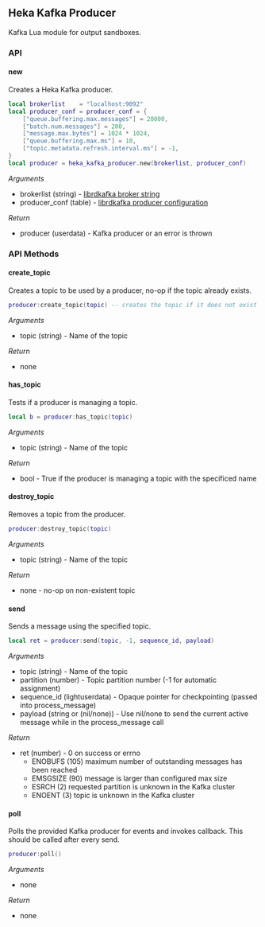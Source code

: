 ## Heka Kafka Producer

Kafka Lua module for output sandboxes.

### API

#### new

Creates a Heka Kafka producer.

```lua
local brokerlist    = "localhost:9092"
local producer_conf = producer_conf = {
    ["queue.buffering.max.messages"] = 20000,
    ["batch.num.messages"] = 200,
    ["message.max.bytes"] = 1024 * 1024,
    ["queue.buffering.max.ms"] = 10,
    ["topic.metadata.refresh.interval.ms"] = -1,
}
local producer = heka_kafka_producer.new(brokerlist, producer_conf)

```

*Arguments*
* brokerlist (string) - [librdkafka broker string](https://github.com/edenhill/librdkafka/blob/master/src/rdkafka.h#L2205)
* producer_conf (table) - [librdkafka producer configuration](https://github.com/edenhill/librdkafka/blob/master/CONFIGURATION.md#global-configuration-properties)

*Return*
* producer (userdata) - Kafka producer or an error is thrown

### API Methods

#### create_topic

Creates a topic to be used by a producer, no-op if the topic already exists.

```lua
producer:create_topic(topic) -- creates the topic if it does not exist

```

*Arguments*
* topic (string) - Name of the topic

*Return*
* none


#### has_topic

Tests if a producer is managing a topic.

```lua
local b = producer:has_topic(topic)

```

*Arguments*
* topic (string) - Name of the topic

*Return*
* bool - True if the producer is managing a topic with the specificed name


#### destroy_topic

Removes a topic from the producer.

```lua
producer:destroy_topic(topic)

```

*Arguments*
* topic (string) - Name of the topic

*Return*
* none - no-op on non-existent topic


#### send

Sends a message using the specified topic.

```lua
local ret = producer:send(topic, -1, sequence_id, payload)

```

*Arguments*
* topic (string) - Name of the topic
* partition (number) - Topic partition number (-1 for automatic assignment)
* sequence_id (lightuserdata) - Opaque pointer for checkpointing (passed into process_message)
* payload (string or (nil/none)) - Use nil/none to send the current active message while in
  the process_message call

*Return*
* ret (number) - 0 on success or errno
  - ENOBUFS (105) maximum number of outstanding messages has been reached
  - EMSGSIZE (90) message is larger than configured max size
  - ESRCH (2) requested partition is unknown in the Kafka cluster
  - ENOENT (3) topic is unknown in the Kafka cluster

#### poll

Polls the provided Kafka producer for events and invokes callback.  This should
be called after every send.

```lua
producer:poll()

```

*Arguments*
* none

*Return*
* none 

